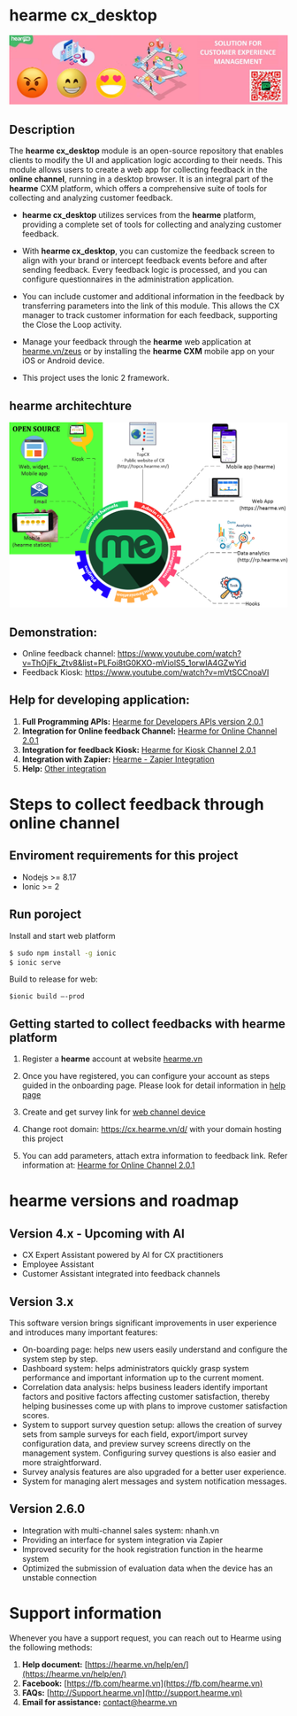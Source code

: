 # hearme cx_desktop
![hearme station](docs/imgs/hearme_cx.png)

## Description

The **hearme cx_desktop** module is an open-source repository that enables clients to modify the UI and application logic according to their needs. This module allows users to create a web app for collecting feedback in the **online channel**, running in a desktop browser. It is an integral part of the **hearme** CXM platform, which offers a comprehensive suite of tools for collecting and analyzing customer feedback.

- **hearme cx_desktop** utilizes services from the **hearme** platform, providing a complete set of tools for collecting and analyzing customer feedback.

- With **hearme cx_desktop**, you can customize the feedback screen to align with your brand or intercept feedback events before and after sending feedback. Every feedback logic is processed, and you can configure questionnaires in the administration application.

- You can include customer and additional information in the feedback by transferring parameters into the link of this module. This allows the CX manager to track customer information for each feedback, supporting the Close the Loop activity.

- Manage your feedback through the **hearme** web application at [hearme.vn/zeus](hearme.vn/zeus) or by installing the **hearme CXM** mobile app on your iOS or Android device.

- This project uses the Ionic 2 framework.


## hearme architechture
![hearme architectur](docs/imgs/hearme_components.png)


## Demonstration:
- Online feedback channel: https://www.youtube.com/watch?v=ThOjFk_Ztv8&list=PLFoi8tG0KXO-mViolS5_1orwIA4GZwYid 
- Feedback Kiosk: https://www.youtube.com/watch?v=mVtSCCnoaVI

## Help for developing application:

1. **Full Programming APIs:** [Hearme for Developers APIs version 2.0.1](https://hearme.vn/help/statics/hearme_dev_APIs_v2.0.1.pdf)
2. **Integration for Online feedback Channel:** [Hearme for Online Channel 2.0.1](https://hearme.vn/help/statics/hearme_dev_APIs_ONLINE_v2.0.1.pdf)
3. **Integration for feedback Kiosk:** [Hearme for Kiosk Channel 2.0.1](https://hearme.vn/help/statics/hearme_dev_APIs_SYN_v2.0.1.pdf)
4. **Integration with Zapier:** [Hearme - Zapier Integration](https://hearme.vn/help/statics/hearme-zapier-documentation_202208.pdf)
5. **Help:** [Other integration](https://hearme.vn/help/en/integration/)



# Steps to collect feedback through online channel


## Enviroment requirements for this project
- Nodejs >= 8.17
- Ionic >= 2


## Run poroject

Install and start web platform

```bash
$ sudo npm install -g ionic
$ ionic serve
```

Build to release for web:

```
$ionic build –-prod
```

## Getting started to collect feedbacks with hearme platform

1. Register a **hearme** account at website [hearme.vn](https://hearme.vn/) 
2. Once you have registered, you can configure your account as steps guided in the onboarding page. Please look for detail information in [help page](https://hearme.vn/help/en/implementation/)

3. Create and get survey link for [web channel device](https://hearme.vn/help/en/admin/#web-survey-channel)
4. Change root domain: https://cx.hearme.vn/d/ with your domain hosting this project
5. You can add parameters, attach extra information to feedback link. Refer information at: [Hearme for Online Channel 2.0.1](https://hearme.vn/help/statics/hearme_dev_APIs_ONLINE_v2.0.1.pdf)


# hearme versions and roadmap

## Version 4.x - Upcoming with AI
- CX Expert Assistant powered by AI for CX practitioners
- Employee Assistant
- Customer Assistant integrated into feedback channels

## Version 3.x
This software version brings significant improvements in user experience and introduces many important features:

- On-boarding page: helps new users easily understand and configure the system step by step.
- Dashboard system: helps administrators quickly grasp system performance and important information up to the current moment.
- Correlation data analysis: helps business leaders identify important factors and positive factors affecting customer satisfaction, thereby helping businesses come up with plans to improve customer satisfaction scores.
- System to support survey question setup: allows the creation of survey sets from sample surveys for each field, export/import survey configuration data, and preview survey screens directly on the management system. Configuring survey questions is also easier and more straightforward.
- Survey analysis features are also upgraded for a better user experience.
- System for managing alert messages and system notification messages.

## Version 2.6.0
- Integration with multi-channel sales system: nhanh.vn
- Providing an interface for system integration via Zapier
- Improved security for the hook registration function in the hearme system
- Optimized the submission of evaluation data when the device has an unstable connection

# Support information

Whenever you have a support request, you can reach out to Hearme using the following methods:

1. **Help document:** [https://hearme.vn/help/en/](https://hearme.vn/help/en/)
2. **Facebook:** [https://fb.com/hearme.vn](https://fb.com/hearme.vn)
3. **FAQs:** [http://Support.hearme.vn](http://support.hearme.vn)
4. **Email for assistance:** [contact@hearme.vn](mailto:contact@hearme.vn)
